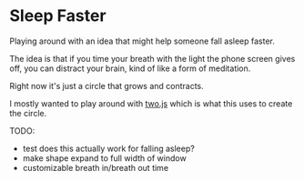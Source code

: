 Sleep Faster
============

Playing around with an idea that might help someone fall asleep faster. 

The idea is that if you time your breath with the light the phone screen gives off, you can distract your brain, kind of like a form of meditation.

Right now it's just a circle that grows and contracts.

I mostly wanted to play around with [two.js](https://github.com/jonobr1/two.js) which is what this uses to create the circle.


TODO:
- test does this actually work for falling asleep?
- make shape expand to full width of window
- customizable breath in/breath out time

